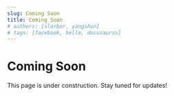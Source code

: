 ```yaml
---
slug: Coming Soon
title: Coming Soon
# authors: [slorber, yangshun]
# tags: [facebook, hello, docusaurus]
---
```


# Coming Soon

This page is under construction. Stay tuned for updates!

